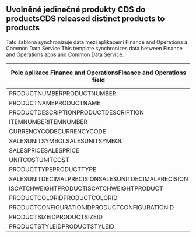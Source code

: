 ## <a name="cds-released-distinct-products-to-products"></a><span data-ttu-id="aa89c-101">Uvolněné jedinečné produkty CDS do products</span><span class="sxs-lookup"><span data-stu-id="aa89c-101">CDS released distinct products to products</span></span>

<span data-ttu-id="aa89c-102">Tato šablona synchronizuje data mezi aplikacemi Finance and Operations a Common Data Service.</span><span class="sxs-lookup"><span data-stu-id="aa89c-102">This template synchronizes data between Finance and Operations apps and Common Data Service.</span></span>

<span data-ttu-id="aa89c-103">Pole aplikace Finance and Operations</span><span class="sxs-lookup"><span data-stu-id="aa89c-103">Finance and Operations field</span></span> | <span data-ttu-id="aa89c-104">Typ mapování</span><span class="sxs-lookup"><span data-stu-id="aa89c-104">Map type</span></span> | <span data-ttu-id="aa89c-105">Jiné pole Dynamics 365</span><span class="sxs-lookup"><span data-stu-id="aa89c-105">Other Dynamics 365 field</span></span> | <span data-ttu-id="aa89c-106">Výchozí hodnota</span><span class="sxs-lookup"><span data-stu-id="aa89c-106">Default value</span></span>
---|---|---|---
<span data-ttu-id="aa89c-107">PRODUCTNUMBER</span><span class="sxs-lookup"><span data-stu-id="aa89c-107">PRODUCTNUMBER</span></span> | >> | <span data-ttu-id="aa89c-108">msdyn_productnumber</span><span class="sxs-lookup"><span data-stu-id="aa89c-108">msdyn_productnumber</span></span> | 
<span data-ttu-id="aa89c-109">PRODUCTNAME</span><span class="sxs-lookup"><span data-stu-id="aa89c-109">PRODUCTNAME</span></span> | >> | <span data-ttu-id="aa89c-110">name</span><span class="sxs-lookup"><span data-stu-id="aa89c-110">name</span></span> | 
<span data-ttu-id="aa89c-111">PRODUCTDESCRIPTION</span><span class="sxs-lookup"><span data-stu-id="aa89c-111">PRODUCTDESCRIPTION</span></span> | >> | <span data-ttu-id="aa89c-112">description</span><span class="sxs-lookup"><span data-stu-id="aa89c-112">description</span></span> | 
<span data-ttu-id="aa89c-113">ITEMNUMBER</span><span class="sxs-lookup"><span data-stu-id="aa89c-113">ITEMNUMBER</span></span> | >> | <span data-ttu-id="aa89c-114">msdyn_itemnumber</span><span class="sxs-lookup"><span data-stu-id="aa89c-114">msdyn_itemnumber</span></span> | 
<span data-ttu-id="aa89c-115">CURRENCYCODE</span><span class="sxs-lookup"><span data-stu-id="aa89c-115">CURRENCYCODE</span></span> | >> | <span data-ttu-id="aa89c-116">transactioncurrencyid.isocurrencycode</span><span class="sxs-lookup"><span data-stu-id="aa89c-116">transactioncurrencyid.isocurrencycode</span></span> | 
<span data-ttu-id="aa89c-117">SALESUNITSYMBOL</span><span class="sxs-lookup"><span data-stu-id="aa89c-117">SALESUNITSYMBOL</span></span> | >> | <span data-ttu-id="aa89c-118">defaultuomid.msdyn_symbol</span><span class="sxs-lookup"><span data-stu-id="aa89c-118">defaultuomid.msdyn_symbol</span></span> | 
<span data-ttu-id="aa89c-119">SALESPRICE</span><span class="sxs-lookup"><span data-stu-id="aa89c-119">SALESPRICE</span></span> | >> | <span data-ttu-id="aa89c-120">price</span><span class="sxs-lookup"><span data-stu-id="aa89c-120">price</span></span> | 
<span data-ttu-id="aa89c-121">UNITCOST</span><span class="sxs-lookup"><span data-stu-id="aa89c-121">UNITCOST</span></span> | >> | <span data-ttu-id="aa89c-122">currentcost</span><span class="sxs-lookup"><span data-stu-id="aa89c-122">currentcost</span></span> | 
<span data-ttu-id="aa89c-123">PRODUCTTYPE</span><span class="sxs-lookup"><span data-stu-id="aa89c-123">PRODUCTTYPE</span></span> | >> | <span data-ttu-id="aa89c-124">producttypecode</span><span class="sxs-lookup"><span data-stu-id="aa89c-124">producttypecode</span></span> | 
<span data-ttu-id="aa89c-125">SALESUNITDECIMALPRECISION</span><span class="sxs-lookup"><span data-stu-id="aa89c-125">SALESUNITDECIMALPRECISION</span></span> | >> | <span data-ttu-id="aa89c-126">quantitydecimal</span><span class="sxs-lookup"><span data-stu-id="aa89c-126">quantitydecimal</span></span> | <span data-ttu-id="aa89c-127">0</span><span class="sxs-lookup"><span data-stu-id="aa89c-127">0</span></span>
<span data-ttu-id="aa89c-128">ISCATCHWEIGHTPRODUCT</span><span class="sxs-lookup"><span data-stu-id="aa89c-128">ISCATCHWEIGHTPRODUCT</span></span> | >> | <span data-ttu-id="aa89c-129">msdyn_iscatchweight</span><span class="sxs-lookup"><span data-stu-id="aa89c-129">msdyn_iscatchweight</span></span> | 
<span data-ttu-id="aa89c-130">PRODUCTCOLORID</span><span class="sxs-lookup"><span data-stu-id="aa89c-130">PRODUCTCOLORID</span></span> | >> | <span data-ttu-id="aa89c-131">msdyn_productcolor.msdyn_productcolorname</span><span class="sxs-lookup"><span data-stu-id="aa89c-131">msdyn_productcolor.msdyn_productcolorname</span></span> | 
<span data-ttu-id="aa89c-132">PRODUCTCONFIGURATIONID</span><span class="sxs-lookup"><span data-stu-id="aa89c-132">PRODUCTCONFIGURATIONID</span></span> | >> | <span data-ttu-id="aa89c-133">msdyn_productconfiguration.msdyn_productconfiguration</span><span class="sxs-lookup"><span data-stu-id="aa89c-133">msdyn_productconfiguration.msdyn_productconfiguration</span></span> | 
<span data-ttu-id="aa89c-134">PRODUCTSIZEID</span><span class="sxs-lookup"><span data-stu-id="aa89c-134">PRODUCTSIZEID</span></span> | >> | <span data-ttu-id="aa89c-135">msdyn_productsize.msdyn_productsize</span><span class="sxs-lookup"><span data-stu-id="aa89c-135">msdyn_productsize.msdyn_productsize</span></span> | 
<span data-ttu-id="aa89c-136">PRODUCTSTYLEID</span><span class="sxs-lookup"><span data-stu-id="aa89c-136">PRODUCTSTYLEID</span></span> | >> | <span data-ttu-id="aa89c-137">msdyn_productstyle.msdyn_productstyle</span><span class="sxs-lookup"><span data-stu-id="aa89c-137">msdyn_productstyle.msdyn_productstyle</span></span> | 
